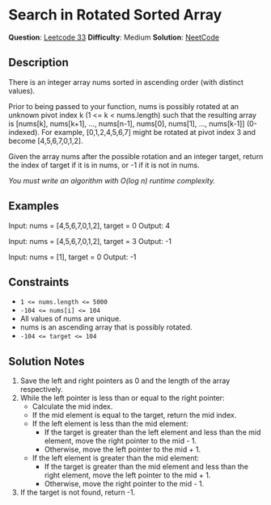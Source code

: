 # Search in Rotated Sorted Array

__Question__: [Leetcode 33](https://leetcode.com/problems/search-in-rotated-sorted-array/)
__Difficulty__: Medium
__Solution__: [NeetCode](https://youtu.be/U8XENwh8Oy8)

## Description

There is an integer array nums sorted in ascending order (with distinct values).

Prior to being passed to your function, nums is possibly rotated at an unknown pivot index k (1 <= k < nums.length) such that the resulting array is [nums[k], nums[k+1], ..., nums[n-1], nums[0], nums[1], ..., nums[k-1]] (0-indexed). For example, [0,1,2,4,5,6,7] might be rotated at pivot index 3 and become [4,5,6,7,0,1,2].

Given the array nums after the possible rotation and an integer target, return the index of target if it is in nums, or -1 if it is not in nums.

_You must write an algorithm with O(log n) runtime complexity._

## Examples

Input: nums = [4,5,6,7,0,1,2], target = 0
Output: 4

Input: nums = [4,5,6,7,0,1,2], target = 3
Output: -1

Input: nums = [1], target = 0
Output: -1

## Constraints

- `1 <= nums.length <= 5000`
- `-104 <= nums[i] <= 104`
- All values of nums are unique.
- nums is an ascending array that is possibly rotated.
- `-104 <= target <= 104`

## Solution Notes

1. Save the left and right pointers as 0 and the length of the array respectively.
2. While the left pointer is less than or equal to the right pointer:
    - Calculate the mid index.
    - If the mid element is equal to the target, return the mid index.
    - If the left element is less than the mid element:
        - If the target is greater than the left element and less than the mid element, move the right pointer to the mid - 1.
        - Otherwise, move the left pointer to the mid + 1.
    - If the left element is greater than the mid element:
        - If the target is greater than the mid element and less than the right element, move the left pointer to the mid + 1.
        - Otherwise, move the right pointer to the mid - 1.
3. If the target is not found, return -1.
